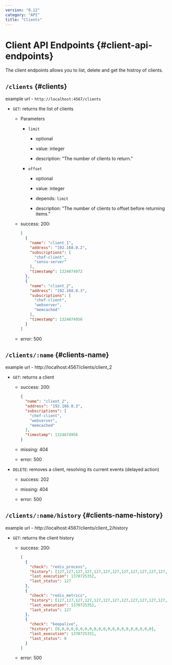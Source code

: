```yaml
---
version: "0.12"
category: "API"
title: "Clients"
---
```


# Client API Endpoints {#client-api-endpoints}

The client endpoints allows you to list, delete and get the histroy of clients.

## `/clients` {#clients}

example url - `http://localhost:4567/clients`

* `GET`: returns the list of clients

  - Parameters

    - `limit`

      - optional

      - value: integer

      - description: "The number of clients to return."

    - `offset`

      - optional

      - value: integer

      - depends: `limit`

      - description: "The number of clients to offset before returning items."

  - success: 200:

    ~~~ json
    [
      {
        "name": "client_1",
        "address": "192.168.0.2",
        "subscriptions": [
          "chef-client",
          "sensu-server"
        ],
        "timestamp": 1324674972
      },
      {
        "name": "client_2",
        "address": "192.168.0.3",
        "subscriptions": [
          "chef-client",
          "webserver",
          "memcached"
        ],
        "timestamp": 1324674956
      }
    ]
    ~~~

  - error: 500

## `/clients/:name` {#clients-name}

example url - http://localhost:4567/clients/client_2

* `GET`: returns a client

  - success: 200:

    ~~~ json
    {
      "name": "client_2",
      "address": "192.168.0.3",
      "subscriptions": [
        "chef-client",
        "webserver",
        "memcached"
      ],
      "timestamp": 1324674956
    }
    ~~~

  - missing: 404

  - error: 500

* `DELETE`: removes a client, resolving its current events (delayed action)

  - success: 202

  - missing: 404

  - error: 500

## `/clients/:name/history` {#clients-name-history}

example url - http://localhost:4567/clients/client_2/history

* `GET`: returns the client history

  - success: 200:

    ~~~ json
    [
      {
        "check": "redis_process",
        "history": [127,127,127,127,127,127,127,127,127,127,127,127,127,127,127,127,127,127,127,127,127],
        "last_execution": 1370725352,
        "last_status": 127
      },
      {
        "check": "redis_metrics",
        "history": [127,127,127,127,127,127,127,127,127,127,127,127,127,127,127,127,127,127,127,127,127],
        "last_execution": 1370725352,
        "last_status": 127
      },
      {
        "check": "keepalive",
        "history": [0,0,0,0,0,0,0,0,0,0,0,0,0,0,0,0,0,0,0,0,0],
        "last_execution": 1370725351,
        "last_status": 0
      }
    ]
    ~~~

  - error: 500
